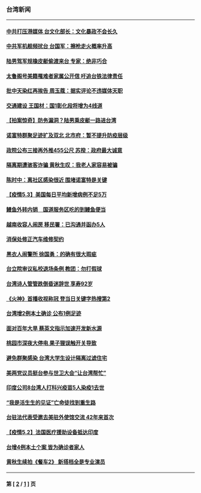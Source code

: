 ### 台湾新闻
---
#### [中共打压港媒体 台文化部长：文化暴政不会长久](../../pages/ncid1349361/n12921528.md) 
#### [中共军机舰频扰台 台国军：擦枪走火概率升高](../../pages/ncid1349361/n12921525.md) 
#### [陆男驾军规橡皮艇偷渡来台 专家：绝非巧合](../../pages/ncid1349361/n12921522.md) 
#### [太鲁阁号美籍罹难者家属公开信 吁追台铁法律责任](../../pages/ncid1349361/n12921441.md) 
#### [批中天染红再挨告 周玉蔻：据实评论不违媒体天职](../../pages/ncid1349361/n12921417.md) 
#### [交通建设 王国材：国1彰化段将增为4线道](../../pages/ncid1349361/n12921424.md) 
#### [【拍案惊奇】防务漏洞？陆男乘皮艇一路进台湾](../../pages/ncid1349361/n12920471.md) 
#### [诺富特群聚足迹扩及双北 北市府：暂不提升防疫层级](../../pages/ncid1349361/n12921428.md) 
#### [政院公布三接再外推455公尺 苏揆：政府最大诚意](../../pages/ncid1349361/n12921652.md) 
#### [隔离期遭骇客诈骗 黄秋生叹：我老人家容易被骗](../../pages/ncid1349361/n12921003.md) 
#### [陈时中：离社区感染很近  围堵诺富特是关键](../../pages/ncid1349361/n12921566.md) 
#### [【疫情5.3】美国每日平均新增病例不足5万](../../pages/ncid1349361/n12920831.md) 
#### [鳗鱼外转内销　国道服务区吃的到鳗鱼便当](../../pages/ncid1349361/n12921433.md) 
#### [越南收容人闹房 移民署：已沟通并函办5人](../../pages/ncid1349361/n12921445.md) 
#### [消保处修正汽车维修契约](../../pages/ncid1349361/n12921447.md) 
#### [黑衣人闹警所 徐国勇：的确有很大瑕疵](../../pages/ncid1349361/n12921459.md) 
#### [台立院审议私校退场条例 教团：勿打假球](../../pages/ncid1349361/n12921454.md) 
#### [台湾诗人管管跌倒昏迷辞世 享寿92岁](../../pages/ncid1349361/n12920900.md) 
#### [《火神》首播收视称冠 登当日关键字热搜第2](../../pages/ncid1349361/n12920899.md) 
#### [台湾增2例本土确诊 公布1例足迹](../../pages/ncid1349361/n12920633.md) 
#### [面对百年大旱 蔡英文指示加速开发新水源](../../pages/ncid1349361/n12920564.md) 
#### [桃园市深夜大停电 果子狸误触开关导致](../../pages/ncid1349361/n12920516.md) 
#### [避免群聚感染 台湾大学生设计隔离过滤住宅](../../pages/ncid1349361/n12920397.md) 
#### [美两党议员挺台参与世卫大会“让台湾帮忙”](../../pages/ncid1349361/n12919247.md) 
#### [印度公司8台湾人打科兴疫苗5人染疫1去世](../../pages/ncid1349361/n12919962.md) 
#### [“我是活生生的见证”亡命徒找到重生路](../../pages/ncid1349361/n12916781.md) 
#### [台驻法代表受邀去美驻外使馆交流 42年来首次](../../pages/ncid1349361/n12919295.md) 
#### [【疫情5.2】法国医疗援助设备抵达印度](../../pages/ncid1349361/n12919070.md) 
#### [台增4例本土个案 皆为确诊者家人](../../pages/ncid1349361/n12919379.md) 
#### [黄秋生续拍《餐车2》 新搭档全是专业演员](../../pages/ncid1349361/n12919313.md) 

---
#### 第 [ [2](./2.md) / [1](./1.md) ] 页
